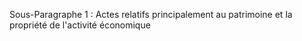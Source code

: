 Sous-Paragraphe 1 : Actes relatifs principalement au patrimoine et la propriété de l'activité économique
